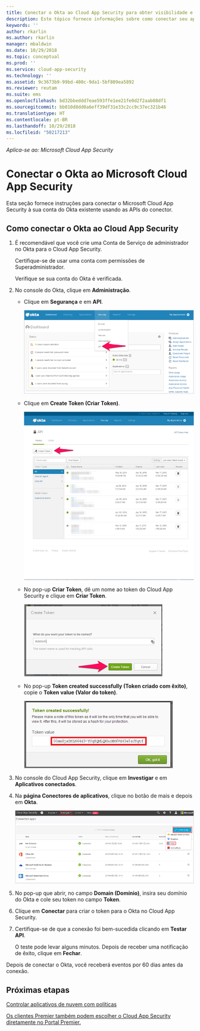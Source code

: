 ```yaml
---
title: Conectar o Okta ao Cloud App Security para obter visibilidade e controle de uso | Microsoft Docs
description: Este tópico fornece informações sobre como conectar seu aplicativo Okta ao Cloud App Security usando o conector de API.
keywords: ''
author: rkarlin
ms.author: rkarlin
manager: mbaldwin
ms.date: 10/29/2018
ms.topic: conceptual
ms.prod: ''
ms.service: cloud-app-security
ms.technology: ''
ms.assetid: 9c3673b9-99bd-400c-9da1-5bf809ea5892
ms.reviewer: reutam
ms.suite: ems
ms.openlocfilehash: bd32bbeddd7eae593ffe1ee21fe0d2f2aab08df1
ms.sourcegitcommit: bb010d8dd0a6eff39df31e33c2cc9c37ec321b46
ms.translationtype: HT
ms.contentlocale: pt-BR
ms.lasthandoff: 10/29/2018
ms.locfileid: "50217213"
---
```

*Aplica-se ao: Microsoft Cloud App Security*



# <a name="connect-okta-to-microsoft-cloud-app-security"></a>Conectar o Okta ao Microsoft Cloud App Security
Esta seção fornece instruções para conectar o Microsoft Cloud App Security à sua conta do Okta existente usando as APIs do conector.  
  
## <a name="how-to-connect-okta-to-cloud-app-security"></a>Como conectar o Okta ao Cloud App Security  
  
1.  É recomendável que você crie uma Conta de Serviço de administrador no Okta para o Cloud App Security.  
  
     Certifique-se de usar uma conta com permissões de Superadministrador.  
  
     Verifique se sua conta do Okta é verificada.  
  
2.  No console do Okta, clique em **Administração**.  
  
    -   Clique em **Segurança** e em **API**.  
  
         ![API do Okta](./media/okta-api.png "API do Okta")  
  
    -   Clique em **Create Token (Criar Token)**.  
  
         ![Criar token do Okta](./media/okta-createtoken.jpg "Criar token do Okta")  
  
    -   No pop-up **Criar Token**, dê um nome ao token do Cloud App Security e clique em **Criar Token**.  
  
         ![Pop-up do token do Okta](./media/okta-token-popup.png "Pop-up do token do Okta")  
  
    -   No pop-up **Token created successfully (Token criado com êxito)**, copie o **Token value (Valor do token)**.  
  
         ![Valor do token do Okta](./media/okta-token-value.png "Valor do token do Okta")  
  
3.  No console do Cloud App Security, clique em **Investigar** e em **Aplicativos conectados**.  
  
4.  Na **página Conectores de aplicativos**, clique no botão de mais e depois em **Okta**.  
  
     ![conectar Okta](./media/connect-okta.png "conectar Okta")  
  
5.  No pop-up que abrir, no campo **Domain (Domínio)**, insira seu domínio do Okta e cole seu token no campo **Token**.  
  
6.  Clique em **Conectar** para criar o token para o Okta no Cloud App Security.  
  
7.  Certifique-se de que a conexão foi bem-sucedida clicando em **Testar API**.  
  
     O teste pode levar alguns minutos. Depois de receber uma notificação de êxito, clique em **Fechar**.  
  
Depois de conectar o Okta, você receberá eventos por 60 dias antes da conexão.
  
## <a name="next-steps"></a>Próximas etapas  
[Controlar aplicativos de nuvem com políticas](control-cloud-apps-with-policies.md)   

[Os clientes Premier também podem escolher o Cloud App Security diretamente no Portal Premier.](https://premier.microsoft.com/)  
  
